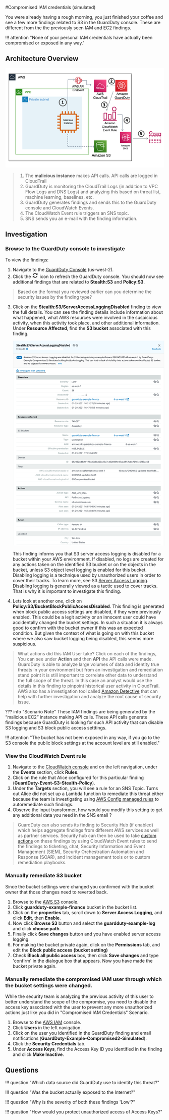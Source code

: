 #Compromised IAM credentials (simulated)

You were already having a rough morning, you just finished your coffee and see a few more findings related to S3 in the GuardDuty console. These are different from the the previously seen IAM and EC2 findings.

!!! attention "None of your personal IAM credentials have actually been compromised or exposed in any way."

## Architecture Overview

![Attack 4](images/attack4.png "Attack4")

> 1. The **malicious instance** makes API calls. API calls are logged in CloudTrail
> 2. GuardDuty is monitoring the CloudTrail Logs (in addition to VPC Flow Logs and DNS Logs) and analyzing this based on threat list, machine learning, baselines, etc.
> 3. GuardDuty generates findings and sends this to the GuardDuty console and CloudWatch Events.
> 4. The CloudWatch Event rule triggers an SNS topic.
> 5. SNS sends you an e-mail with the finding information.

## Investigation

### Browse to the GuardDuty console to investigate

To view the findings:

1.  Navigate to the <a href="https://us-west-2.console.aws.amazon.com/guardduty/home?" target="_blank">GuardDuty Console</a> (us-west-2).
2.  Click the  ![Refresh](images/refreshicon.png "Refresh") icon to refresh the GuardDuty console. You should now see additional findings that are related to **Stealth:S3** and **Policy:S3**.
> Based on the format you reviewed earlier can you determine the security issues by the finding type?

3.  Click on the **Stealth:S3/ServerAccessLoggingDisabled** finding to view the full details. You can see the finding details include information about what happened, what AWS resources were involved in the suspicious activity, when this activity took place, and other additional information.  Under **Resource Affected**, find the **S3 bucket** associated with this finding.

	![GuardDuty Finding](images/Stealth-S3.png "GuardDuty Finding")

	This finding informs you that S3 server access logging is disabled for a bucket within your AWS environment. If disabled, no logs are created for any actions taken on the identified S3 bucket or on the objects in the bucket, unless S3 object level logging is enabled for this bucket. Disabling logging is a technique used by unauthorized users in order to cover their tracks. To learn more, see S3 <a href="https://docs.aws.amazon.com/AmazonS3/latest/dev/ServerLogs.html" target="_blank">Server Access Logging</a>. Disabling logging is generally viewed as a tactic used to cover tracks. That is why it is important to investigate this finding. 

4. Lets look at another one, click on **Policy:S3/BucketBlockPublicAccessDisabled**. This finding is generated when block public access settings are disabled, if they were previously enabled. This could be a legit activity or an innocent user could have accidentally changed the bucket settings. In such a situation it is always good to confirm with the bucket owner if this was an expected condition. But given the context of what is going on with this bucket where we also saw bucket logging being disabled, this seems more suspicious. 

 
> What actions did this IAM User take? Click on each of the findings, You can see under **Action** and then **API** the API calls were made.  GuardDuty is able to analyze large volumes of data and identity true threats in your environment but from an investigation and remediation stand point it is still important to correlate other data to understand the full scope of the threat.  In this case an analyst would use the details in this finding to pinpoint historical user activity in CloudTrail. AWS also has a investigation tool called <a href="https://aws.amazon.com/detective/" target="_blank">Amazon Detective</a> that can help with further investigation and analyze the root cause of security issue.



??? info "Scenario Note"
	These IAM findings are being generated by the “malicious EC2” instance making API calls. These API calls generate findings because GuardDuty is looking for such API activity that can disable S3 logging and S3 block public access setttings.
	
!!! attention "The bucket has not been exposed in any way, if you go to the S3 console the public block settings at the account level are still enabled."
	
### View the CloudWatch Event rule

1.	Navigate to the <a href="https://us-west-2.console.aws.amazon.com/cloudwatch/home?" target="_blank">CloudWatch console</a> and on the left navigation, under the **Events** section, click **Rules**.
2.	Click on the rule that Alice configured for this particular finding (**GuardDuty-Event-S3-Stealth-Policy**).
3.	Under the **Targets** section, you will see a rule for an SNS Topic. Turns out Alice did not set up a Lambda function to remediate this threat either because the team is investigating using <a href="https://docs.aws.amazon.com/config/latest/developerguide/managed-rules-by-aws-config.html" target="_blank">AWS Config managed rules</a> to autoremediate such findings. 
4. Observe the input transformer, how would you modify this setting to get any additional data you need in the SNS email ?


> GuardDuty can also sends its finding to Security Hub (if enabled) which helps aggregate findings from different AWS services as well as partner services. Security hub can then be used to take <a href="https://docs.aws.amazon.com/securityhub/latest/userguide/securityhub-cwe-custom-actions.html" target="_blank">custom actions</a> on these findings by using CloudWatch Event rules to send the findings to ticketing, chat, Security Information and Event Management (SIEM), Security Orchestration Automation and Response (SOAR), and incident management tools or to custom remediation playbooks.


### Manually remediate S3 bucket

Since the bucket settings were changed you confirmed with the bucket owner that those changes need to reverted back.

1.  Browse to the <a href="https://s3.console.aws.amazon.com/s3/home?region=us-west-2" target="_blank">AWS S3</a> console.
2.  Click **guardduty-example-finance** bucket in the bucket list.
3.  Click on the **properties** tab, scroll down to **Server Access Logging**, and click **Edit**, then **Enable**.
4.  Now click **Browse S3** button and select the **guardduty-example-log** and click **choose path**.
5.  Finally click **Save changes** button and you have enabled server access logging. 
6.  For making the bucket private again, click on the **Permissions** tab, and edit the **Block public access (bucket setting)**
7.  Check **Block all public access** box, then click **Save changes** and type 'confirm' in the dialogue box that appears. Now you have made the bucket private again.

### Manually remediate the compromised IAM user through which the bucket settings were changed. 

While the security team is analyzing the previous activity of this user to better understand the scope of the compromise, you need to disable the access key associated with the user to prevent any more unauthorized actions just like you did in "Compromised IAM Credentials" Scenario.  

1.  Browse to the <a href="https://console.aws.amazon.com/iam/home?region=us-west-2" target="_blank">AWS IAM</a> console.
2.  Click **Users** in the left navigation.
3.  Click on the user you identified in the GuardDuty finding and email notifications (**GuardDuty-Example-Compromised2-Simulated**).
4.  Click the **Security Credentials** tab.
5.  Under **Access Keys**, find the Access Key ID you identified in the finding and click **Make Inactive**.

## Questions

!!! question "Which data source did GuardDuty use to identity this threat?"

!!! question "Was the bucket actually exposed to the Internet?"

!!! question "Why is the severity of both these findings 'Low'?"

!!! question "How would you protect unauthorized access of Access Keys?"
